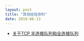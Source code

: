 ```yaml
---
layout: post
title: "其他经验资料"
date: 2019-06-13
---
```


* [关于TCP 半连接队列和全连接队列](http://jm.taobao.org/2017/05/25/525-1/)



